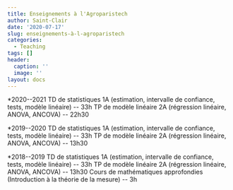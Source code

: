 ```yaml
---
title: Enseignements à l'Agroparistech
author: Saint-Clair
date: '2020-07-17'
slug: enseignements-à-l-agroparistech
categories:
  - Teaching
tags: []
header:
  caption: ''
  image: ''
layout: docs
---
```

*2020--2021
TD de statistiques 1A (estimation, intervalle de confiance, tests, modèle linéaire) -- 33h
TP de modèle linéaire 2A (régression linéaire, ANOVA, ANCOVA) -- 22h30

*2019--2020
TD de statistiques 1A (estimation, intervalle de confiance, tests, modèle linéaire) -- 33h
TP de modèle linéaire 2A (régression linéaire, ANOVA, ANCOVA) -- 13h30

*2018--2019
TD de statistiques 1A (estimation, intervalle de confiance, tests, modèle linéaire) -- 33h
TP de modèle linéaire 2A (régression linéaire, ANOVA, ANCOVA) -- 13h30
Cours de mathématiques approfondies (Introduction à la théorie de la mesure) -- 3h
